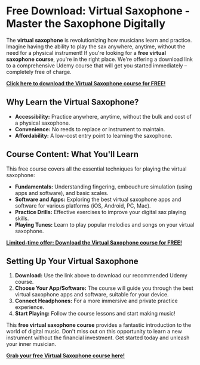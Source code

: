 # Free Download: Virtual Saxophone - Master the Saxophone Digitally

The **virtual saxophone** is revolutionizing how musicians learn and practice. Imagine having the ability to play the sax anywhere, anytime, without the need for a physical instrument! If you're looking for a **free virtual saxophone course**, you're in the right place. We're offering a download link to a comprehensive Udemy course that will get you started immediately – completely free of charge.

[**Click here to download the Virtual Saxophone course for FREE!**](https://udemywork.com/virtual-saxophone)

## Why Learn the Virtual Saxophone?

*   **Accessibility:** Practice anywhere, anytime, without the bulk and cost of a physical saxophone.
*   **Convenience:** No reeds to replace or instrument to maintain.
*   **Affordability:** A low-cost entry point to learning the saxophone.

## Course Content: What You'll Learn

This free course covers all the essential techniques for playing the virtual saxophone:

*   **Fundamentals:** Understanding fingering, embouchure simulation (using apps and software), and basic scales.
*   **Software and Apps:** Exploring the best virtual saxophone apps and software for various platforms (iOS, Android, PC, Mac).
*   **Practice Drills:** Effective exercises to improve your digital sax playing skills.
*   **Playing Tunes:** Learn to play popular melodies and songs on your virtual saxophone.

[**Limited-time offer: Download the Virtual Saxophone course for FREE!**](https://udemywork.com/virtual-saxophone)

## Setting Up Your Virtual Saxophone

1.  **Download:** Use the link above to download our recommended Udemy course.
2.  **Choose Your App/Software:** The course will guide you through the best virtual saxophone apps and software, suitable for your device.
3.  **Connect Headphones:** For a more immersive and private practice experience.
4.  **Start Playing:** Follow the course lessons and start making music!

This **free virtual saxophone course** provides a fantastic introduction to the world of digital music. Don't miss out on this opportunity to learn a new instrument without the financial investment. Get started today and unleash your inner musician.

[**Grab your free Virtual Saxophone course here!**](https://udemywork.com/virtual-saxophone)
